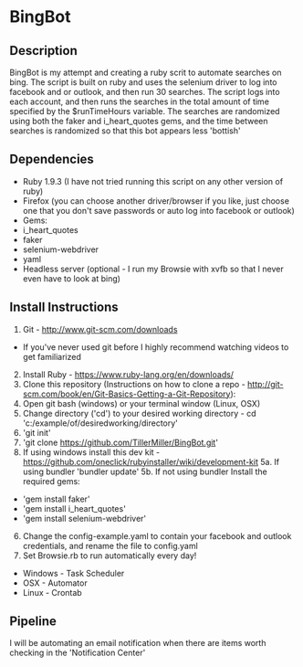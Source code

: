 BingBot
=======

Description
-----------

BingBot is my attempt and creating a ruby scrit to automate searches on bing.  The script is built on ruby and uses the selenium driver to log into facebook and or outlook, and then run 30 searches.  The script logs into each account, and then runs the searches in the total amount of time specified by the $runTimeHours variable.  The searches are randomized using both the faker and i_heart_quotes gems, and the time between searches is randomized so that this bot appears less 'bottish'

Dependencies
------------

* Ruby 1.9.3 (I have not tried running this script on any other version of ruby)
* Firefox (you can choose another driver/browser if you like, just choose one that you don't save passwords or auto log into facebook or outlook)
* Gems:
 * i_heart_quotes
 * faker
 * selenium-webdriver
 * yaml
* Headless server (optional - I run my Browsie with xvfb so that I never even have to look at bing)

Install Instructions
---------------------

1. Git - http://www.git-scm.com/downloads
 * If you've never used git before I highly recommend watching videos to get familiarized
2. Install Ruby - https://www.ruby-lang.org/en/downloads/
3. Clone this repository (Instructions on how to clone a repo - http://git-scm.com/book/en/Git-Basics-Getting-a-Git-Repository):
 1. Open git bash (windows) or your terminal window (Linux, OSX)
 2. Change directory ('cd') to your desired working directory - cd 'c:/example/of/desiredworking/directory'
 3. 'git init'
 4. 'git clone https://github.com/TillerMiller/BingBot.git'
4. If using windows install this dev kit - https://github.com/oneclick/rubyinstaller/wiki/development-kit
5a. If using bundler 'bundler update'
5b. If not using bundler Install the required gems:
 * 'gem install faker'
 * 'gem install i_heart_quotes'
 * 'gem install selenium-webdriver'
6. Change the config-example.yaml to contain your facebook and outlook credentials, and rename the file to config.yaml
7. Set Browsie.rb to run automatically every day!
 * Windows - Task Scheduler
 * OSX - Automator
 * Linux - Crontab

Pipeline
--------

I will be automating an email notification when there are items worth checking in the 'Notification Center'